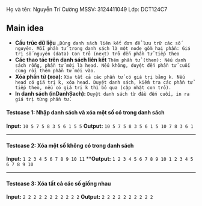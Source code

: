 Họ và tên: Nguyễn Trí Cường
MSSV: 3124411049
Lớp: DCT124C7

## Main idea
- **Cấu trúc dữ liệu**
_``Dùng danh sách liên kết đơn để lưu trữ các số nguyên.
 Mỗi phần tử trong danh sách là một node gồm hai phần:
 Giá trị số nguyên (data)
Con trỏ (next) trỏ đến phần tử tiếp theo``
- **Các thao tác trên danh sách liên kết**
``Thêm phần tử (them):
Nếu danh sách rỗng, phần tử mới là head.
Nếu không, duyệt đến phần tử cuối cùng rồi thêm phần tử mới vào.``
- **Xóa phần tử (xoa):**
``Xóa tất cả các phần tử có giá trị bằng k.
Nếu head có giá trị k, xóa head.
Duyệt danh sách, kiểm tra các phần tử tiếp theo, nếu có giá trị k thì bỏ qua (cập nhật con trỏ).``
- **In danh sách (inDanhSach):**
``Duyệt danh sách từ đầu đến cuối, in ra giá trị từng phần tử.``

#### Testcase 1: Nhập danh sách và xóa một số có trong danh sách
**Input:**
``10 5 7 5 8 3 5 6 1 5
5``
**Output:**
``10 5 7 5 8 3 5 6 1 5
10 7 8 3 6 1``
________________________________________
#### Testcase 2: Xóa một số không có trong danh sách
**Input:**
``1 2 3 4 5 6 7 8 9 10
11``
****Output:**
``1 2 3 4 5 6 7 8 9 10
1 2 3 4 5 6 7 8 9 10``
________________________________________
#### Testcase 3: Xóa tất cả các số giống nhau
**Input:**
``2 2 2 2 2 2 2 2 2 2
2``
**Output:**
``2 2 2 2 2 2 2 2 2 2``
